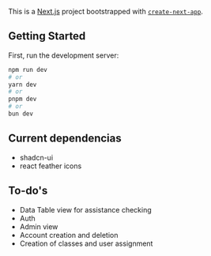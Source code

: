 This is a [Next.js](https://nextjs.org/) project bootstrapped with [`create-next-app`](https://github.com/vercel/next.js/tree/canary/packages/create-next-app).

## Getting Started

First, run the development server:

```bash
npm run dev
# or
yarn dev
# or
pnpm dev
# or
bun dev
```

## Current dependencias

- shadcn-ui
- react feather icons

## To-do's

- Data Table view for assistance checking
- Auth
- Admin view
- Account creation and deletion
- Creation of classes and user assignment
